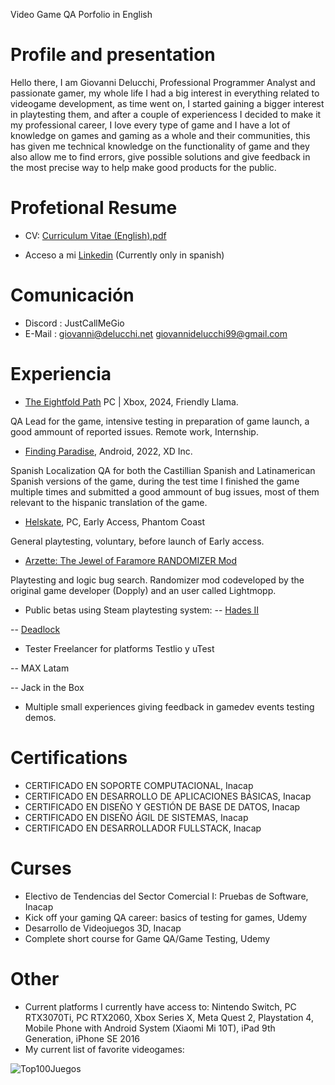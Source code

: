Video Game QA Porfolio in English

# Profile and presentation

Hello there, I am Giovanni Delucchi, Professional Programmer Analyst and passionate gamer, my whole life I had a big interest in everything related to videogame development, as time went on, I started gaining a bigger interest in playtesting them, and after a couple of experiencess I decided to make it my professional career, I love every type of game and I have a lot of knowledge on games and gaming as a whole and their communities, this has given me technical knowledge on the functionality of game and they also allow me to find errors, give possible solutions and give feedback in the most precise way to help make good products for the public.

# Profetional Resume

- CV: [Curriculum Vitae (English).pdf](https://github.com/user-attachments/files/16955949/Curriculum.Vitae.English.pdf)


- Acceso a mi [Linkedin](https://www.linkedin.com/in/giovanni-delucchi-poblete-5a647a169/) (Currently only in spanish)

# Comunicación
- Discord : JustCallMeGio
- E-Mail : giovanni@delucchi.net
           giovannidelucchi99@gmail.com

# Experiencia

- [The Eightfold Path](https://store.steampowered.com/app/1736620/The_Eightfold_Path/) PC | Xbox, 2024, Friendly Llama.
  
QA Lead for the game, intensive testing in preparation of game launch, a good ammount of reported issues. Remote work, Internship.

- [Finding Paradise](https://play.google.com/store/apps/details?id=com.xd.xztt.global.google&hl=en_US), Android,  2022, XD Inc.
  
Spanish Localization QA for both the Castillian Spanish and Latinamerican Spanish versions of the game, during the test time I finished the game multiple times and submitted a good ammount of bug issues, most of them relevant to the hispanic translation of the game.

- [Helskate](https://store.steampowered.com/app/1295630/Helskate/), PC, Early Access, Phantom Coast
  
General playtesting, voluntary, before launch of Early access.

- [Arzette: The Jewel of Faramore RANDOMIZER Mod](https://github.com/nicolasberube/Arzette_Randomizer/releases)
  
Playtesting and logic bug search. Randomizer mod codeveloped by the original game developer (Dopply) and an user called Lightmopp.

- Public betas using Steam playtesting system:
-- [Hades II](https://store.steampowered.com/app/1145350/Hades_II/)
  
-- [Deadlock](https://store.steampowered.com/app/1422450/Deadlock/)

- Tester Freelancer for platforms Testlio y uTest

-- MAX Latam

-- Jack in the Box
  
- Multiple small experiences giving feedback in gamedev events testing demos.

# Certifications

- CERTIFICADO EN SOPORTE COMPUTACIONAL, Inacap
- CERTIFICADO EN DESARROLLO DE APLICACIONES BÁSICAS, Inacap
- CERTIFICADO EN DISEÑO Y GESTIÓN DE BASE DE DATOS, Inacap
- CERTIFICADO EN DISEÑO ÁGIL DE SISTEMAS, Inacap
- CERTIFICADO EN DESARROLLADOR FULLSTACK, Inacap

# Curses
- Electivo de Tendencias del Sector Comercial I: Pruebas de Software, Inacap
- Kick off your gaming QA career: basics of testing for games, Udemy
- Desarrollo de Videojuegos 3D, Inacap
- Complete short course for Game QA/Game Testing, Udemy

# Other
- Current platforms I currently have access to: Nintendo Switch, PC RTX3070Ti, PC RTX2060, Xbox Series X, Meta Quest 2, Playstation 4, Mobile Phone with Android System (Xiaomi Mi 10T), iPad 9th Generation, iPhone SE 2016
- My current list of favorite videogames: 

![Top100Juegos](https://github.com/JustCallMeGio/VGQA_Portfolio_ES/assets/52637568/474cd814-8143-4bc2-a7ee-3562775076d4)
